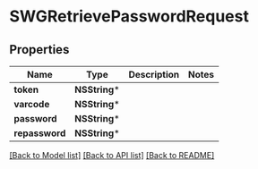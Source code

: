 # SWGRetrievePasswordRequest

## Properties
Name | Type | Description | Notes
------------ | ------------- | ------------- | -------------
**token** | **NSString*** |  | 
**varcode** | **NSString*** |  | 
**password** | **NSString*** |  | 
**repassword** | **NSString*** |  | 

[[Back to Model list]](../README.md#documentation-for-models) [[Back to API list]](../README.md#documentation-for-api-endpoints) [[Back to README]](../README.md)



